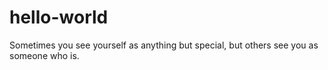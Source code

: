 # hello-world
Sometimes you see yourself as anything but special, but others see you as someone who is.
